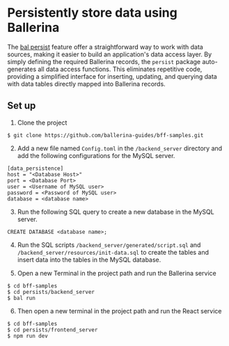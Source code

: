 # Persistently store data using Ballerina

The [bal persist](https://central.ballerina.io/ballerina/persist/latest) feature offer a straightforward way to work with data sources, making it easier to build an application's data access layer. By simply defining the required Ballerina records, the `persist` package auto-generates all data access functions. This eliminates repetitive code, providing a simplified interface for inserting, updating, and querying data with data tables directly mapped into Ballerina records.

## Set up

1. Clone the project 

```
$ git clone https://github.com/ballerina-guides/bff-samples.git
```

2. Add a new file named `Config.toml` in the `/backend_server` directory and add the following configurations for the MySQL server.

```
[data_persistence]
host = "<Database Host>"
port = <Database Port>
user = <Username of MySQL user>
password = <Password of MySQL user>
database = <database name>
```

3. Run the following SQL query to create a new database in the MySQL server.

```
CREATE DATABASE <database name>;
```

4. Run the SQL scripts `/backend_server/generated/script.sql` and `/backend_server/resources/init-data.sql` to create the tables and insert data into the tables in the MySQL database.

5. Open a new Terminal in the project path and run the Ballerina service

```
$ cd bff-samples
$ cd persists/backend_server
$ bal run
```

6. Then open a new terminal in the project path and run the React service

```
$ cd bff-samples
$ cd persists/frontend_server
$ npm run dev
```
